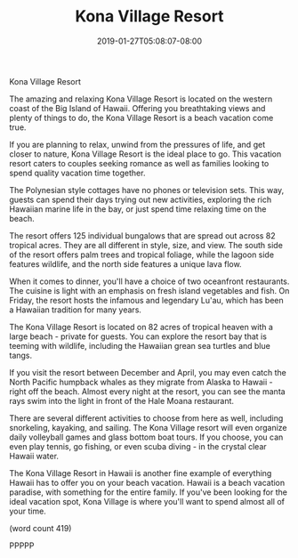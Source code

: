 ﻿---
title: "Kona Village Resort"
date: 2019-01-27T05:08:07-08:00
description: "Beach Vacations Tips for Web Success"
featured_image: "/images/Beach Vacations.jpg"
tags: ["Beach Vacations"]
---

Kona Village Resort

The amazing and relaxing Kona Village Resort is 
located on the western coast of the Big Island of
Hawaii.  Offering you breathtaking views and plenty
of things to do, the Kona Village Resort is a 
beach vacation come true.

If you are planning to relax, unwind from the 
pressures of life, and get closer to nature, Kona
Village Resort is the ideal place to go.  This 
vacation resort caters to couples seeking romance
as well as families looking to spend quality vacation
time together.  

The Polynesian style cottages have no phones or 
television sets.  This way, guests can spend their
days trying out new activities, exploring the rich
Hawaiian marine life in the bay, or just spend time
relaxing time on the beach.

The resort offers 125 individual bungalows that
are spread out across 82 tropical acres.  They are
all different in style, size, and view.  The south
side of the resort offers palm trees and tropical
foliage, while the lagoon side features wildlife,
and the north side features a unique lava flow.

When it comes to dinner, you'll have a choice of
two oceanfront restaurants.  The cuisine is light
with an emphasis on fresh island vegetables and
fish.  On Friday, the resort hosts the infamous
and legendary Lu'au, which has been a Hawaiian 
tradition for many years.

The Kona Village Resort is located on 82 acres
of tropical heaven with a large beach - private 
for guests.  You can explore the resort bay
that is teeming with wildlife, including the
Hawaiian grean sea turtles and blue tangs.

If you visit the resort between December and April,
you may even catch the North Pacific humpback
whales as they migrate from Alaska to Hawaii - 
right off the beach.  Almost every night at the
resort, you can see the manta rays swim into the
light in front of the Hale Moana restaurant.

There are several different activities to choose
from here as well, including snorkeling, kayaking,
and sailing.  The Kona Village resort will even
organize daily volleyball games and glass bottom
boat tours.  If you choose, you can even play
tennis, go fishing, or even scuba diving - in
the crystal clear Hawaii water.

The Kona Village Resort in Hawaii is another fine
example of everything Hawaii has to offer you on
your beach vacation.  Hawaii is a beach vacation
paradise, with something for the entire family.
If you've been looking for the ideal vacation spot,
Kona Village is where you'll want to spend almost
all of your time.

(word count 419)

PPPPP
